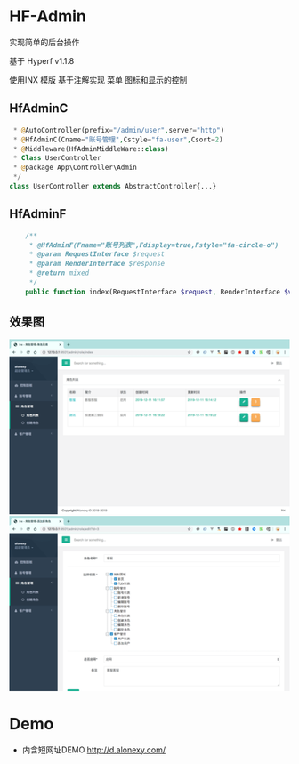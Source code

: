 # HF-Admin

实现简单的后台操作

基于 Hyperf v1.1.8

使用INX 模版 基于注解实现 菜单 图标和显示的控制

## HfAdminC
```php
 * @AutoController(prefix="/admin/user",server="http")
 * @HfAdminC(Cname="账号管理",Cstyle="fa-user",Csort=2)
 * @Middleware(HfAdminMiddleWare::class)
 * Class UserController
 * @package App\Controller\Admin
 */
class UserController extends AbstractController{...}
```
## HfAdminF
```php
    /**
     * @HfAdminF(Fname="账号列表",Fdisplay=true,Fstyle="fa-circle-o")
     * @param RequestInterface $request
     * @param RenderInterface $response
     * @return mixed
     */
    public function index(RequestInterface $request, RenderInterface $view){...}
```
## 效果图

![role_list](./public/static/role_list.png)
![edit_role](./public/static/edit_role.png)

# Demo
-  内含短网址DEMO
http://d.alonexy.com/
